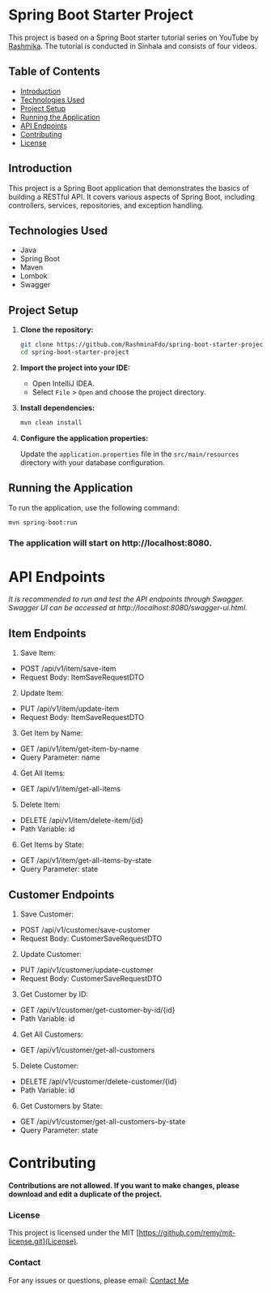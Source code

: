 # Spring Boot Starter Project

This project is based on a Spring Boot starter tutorial series on YouTube by [Rashmika](https://github.com/Rashmika523/). The tutorial is conducted in Sinhala and consists of four videos.

## Table of Contents

- [Introduction](#introduction)
- [Technologies Used](#technologies-used)
- [Project Setup](#project-setup)
- [Running the Application](#running-the-application)
- [API Endpoints](#api-endpoints)
- [Contributing](#contributing)
- [License](#license)

## Introduction

This project is a Spring Boot application that demonstrates the basics of building a RESTful API. It covers various aspects of Spring Boot, including controllers, services, repositories, and exception handling.

## Technologies Used

- Java
- Spring Boot
- Maven
- Lombok
- Swagger

## Project Setup

1. **Clone the repository:**

    ```bash
    git clone https://github.com/RashminaFdo/spring-boot-starter-project.git
    cd spring-boot-starter-project
    ```

2. **Import the project into your IDE:**

    - Open IntelliJ IDEA.
    - Select `File` > `Open` and choose the project directory.

3. **Install dependencies:**

    ```bash
    mvn clean install
    ```

4. **Configure the application properties:**

    Update the `application.properties` file in the `src/main/resources` directory with your database configuration.

## Running the Application

To run the application, use the following command:

```bash
mvn spring-boot:run
```
### The application will start on http://localhost:8080.  

# API Endpoints
_It is recommended to run and test the API endpoints through Swagger. Swagger UI can be accessed at http://localhost:8080/swagger-ui.html._  

## Item Endpoints
1. Save Item:  
  - POST /api/v1/item/save-item
  - Request Body: ItemSaveRequestDTO
2. Update Item:  
  - PUT /api/v1/item/update-item
  - Request Body: ItemSaveRequestDTO
3. Get Item by Name:  
  - GET /api/v1/item/get-item-by-name
  - Query Parameter: name
4. Get All Items:  
  - GET /api/v1/item/get-all-items
5. Delete Item:  
  - DELETE /api/v1/item/delete-item/{id}
  - Path Variable: id
6. Get Items by State:  
  - GET /api/v1/item/get-all-items-by-state
  - Query Parameter: state

    
## Customer Endpoints
1. Save Customer:  
  - POST /api/v1/customer/save-customer
  - Request Body: CustomerSaveRequestDTO
2. Update Customer:  
  - PUT /api/v1/customer/update-customer
  - Request Body: CustomerSaveRequestDTO
3. Get Customer by ID:  
  - GET /api/v1/customer/get-customer-by-id/{id}
  - Path Variable: id
4. Get All Customers:  
  - GET /api/v1/customer/get-all-customers
5. Delete Customer:  
  - DELETE /api/v1/customer/delete-customer/{id}
  - Path Variable: id
6. Get Customers by State:  
  - GET /api/v1/customer/get-all-customers-by-state
  - Query Parameter: state
# Contributing
**Contributions are not allowed. If you want to make changes, please download and edit a duplicate of the project.** 
### License
This project is licensed under the MIT [https://github.com/remy/mit-license.git](License).
### Contact
For any issues or questions, please email: [Contact Me](mailto:fdo.rashmina@gmail.com?subject=Regarding%20the%20IIT-pos-system-using-Springboot%20repository%20in%20GitHub&body=Type%20your%20question/issue%20here)

